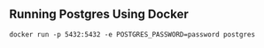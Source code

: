 ## Running Postgres Using Docker

```
docker run -p 5432:5432 -e POSTGRES_PASSWORD=password postgres
```